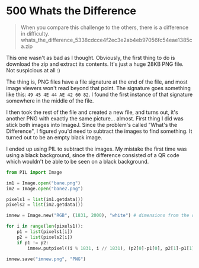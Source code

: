 # 500 Whats the Difference

> When you compare this challenge to the others, there is a difference in difficulty.
> whats_the_difference_5338cdcce4f2ec3e2ab4eb97056fc54eae1385ca.zip

This one wasn't as bad as I thought. Obviously, the first thing to do is download the zip and extract its contents. It's just a huge 28KB PNG file. Not suspicious at all :)

The thing is, PNG files have a file signature at the end of the file, and most image viewers won't read beyond that point. The signature goes something like this: `49 45 4E 44 AE 42 60 82`. I found the first instance of that signature somewhere in the middle of the file.

I then took the rest of the file and created a new file, and turns out, it's another PNG with exactly the same picture... almost. First thing I did was stick both images into ImageJ. Since the problem's called "What's the Difference", I figured you'd need to subtract the images to find something. It turned out to be an empty black image.

I ended up using PIL to subtract the images. My mistake the first time was using a black background, since the difference consisted of a QR code which wouldn't be able to be seen on a black background.

```python
from PIL import Image

im1 = Image.open("bane.png")
im2 = Image.open("bane2.png")

pixels1 = list(im1.getdata())
pixels2 = list(im2.getdata())

imnew = Image.new("RGB", (1831, 2000), "white") # dimensions from the original image

for i in range(len(pixels1)):
	p1 = list(pixels1[i])
	p2 = list(pixels2[i])
	if p1 != p2:
		imnew.putpixel((i % 1831, i // 1831), (p2[0]-p1[0], p2[1]-p1[1], p2[2]-p1[2]))

imnew.save("imnew.png", "PNG")
```